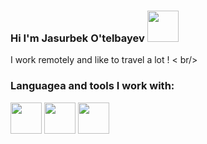  ### Hi I'm Jasurbek O'telbayev <img src = "https://media1.giphy.com/media/gM5qFksULw54NMWyry/giphy.gif?cid=ecf05e4769l266i7wcxhqcnsbjno9c0l295g068odav95hy2&rid=giphy.gif&ct=s" width = "50px" > <br/>

I work remotely and like to travel a lot ! < br/>

### Languagea and tools I work with: 
 <img src = "https://cdn-icons-png.flaticon.com/512/732/732212.png" width="50px">
 <img src = "https://encrypted-tbn0.gstatic.com/images?q=tbn:ANd9GcRpnYblSuPdtfl6Tm39mLS5Fz1SX5thHYSkmM1Fp8NTvDEZerthjm_uZVxItxmloaZs6ew&usqp=CAU" width="50px">
 <img src = "https://cdn-icons-png.flaticon.com/512/5968/5968292.png" width="50px">
